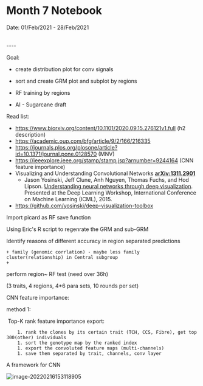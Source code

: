 Month 7 Notebook
====

Date: 01/Feb/2021 - 28/Feb/2021

<br>
----



Goal:

+ create distribution plot for conv signals

+ sort and create GRM plot and subplot by regions

+ RF training by regions
+ AI - Sugarcane draft

Read list:
+ https://www.biorxiv.org/content/10.1101/2020.09.15.276121v1.full (h2 description)
+ https://academic.oup.com/bfg/article/9/2/166/216335
+ https://journals.plos.org/plosone/article?id=10.1371/journal.pone.0128570 (MNV)
+ https://ieeexplore.ieee.org/stamp/stamp.jsp?arnumber=9244164 (CNN feature importance)
+ Visualizing and Understanding Convolutional Networks **[ arXiv:1311.2901](https://arxiv.org/abs/1311.2901)**
  + Jason Yosinski, Jeff Clune, Anh Nguyen, Thomas Fuchs, and Hod Lipson. [Understanding neural networks through deep visualization](http://arxiv.org/abs/1506.06579). Presented at the Deep Learning Workshop, International Conference on Machine Learning (ICML), 2015.
+ https://github.com/yosinski/deep-visualization-toolbox

Import picard as RF save function 

Using Eric's R script to regenrate the GRM and sub-GRM

Identify reasons of different accuracy in region separated predictions 

	+ family (genomic corrlation) - maybe less family cluster(relationship) in Central subgroup
	+ 

perform region~ RF test (need over 36h)

(3 traits, 4 regions, 4*6 para sets, 10 rounds per set)



CNN feature importance:

method 1:

​	Top-K rank feature importance export:

		1. rank the clones by its certain trait (TCH, CCS, Fibre), get top 300(other) individuals
		1. sort the genotype map by the ranked index
		1. export the convoluted feature maps (multi-channels)
		1. save them separated by trait, channels, conv layer



A framework for CNN

![image-20220216153118905](C:\Users\pc\AppData\Roaming\Typora\typora-user-images\image-20220216153118905.png)
